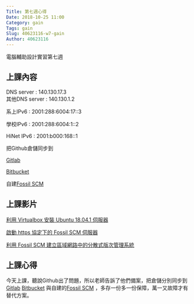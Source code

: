 ```yaml
---
Title: 第七週心得
Date: 2018-10-25 11:00
Category: gain
Tags: gain
Slug: 40623116-w7-gain
Author: 40623116
---
```


電腦輔助設計實習第七週

<!-- PELICAN_END_SUMMARY -->

上課內容
----

DNS server : 140.130.17.3     
其他DNS server : 140.130.1.2

系上IPv6 : 2001:288:6004:17::3

學校IPv6 : 2001:288:6004:1::2

HiNet IPv6 : 2001:b000:168::1

把Github倉儲同步到

[Gitlab](https://about.gitlab.com/pricing/#gitlab-com)

[Bitbucket](https://bitbucket.org/product/pricing)

自建[Fossil SCM](https://about.gitlab.com/pricing/#gitlab-com)

上課影片
----

[利用 Virtualbox 安裝 Ubuntu 18.04.1 伺服器](https://www.youtube.com/watch?v=JA75HIMhIgk)

[啟動 https 協定下的 Fossil SCM 伺服器](https://www.youtube.com/watch?v=nju615KXghM)

[利用 Fossil SCM 建立區域網路中的分散式版次管理系統](https://www.youtube.com/watch?v=hCyeqgfh02w)



上課心得
----
今天上課，聽說Github出了問題，所以老師告訴了他們備案，把倉儲分別同步到[Gitlab](https://about.gitlab.com/pricing/#gitlab-com)
[Bitbucket](https://bitbucket.org/product/pricing)
與自建的[Fossil SCM](https://about.gitlab.com/pricing/#gitlab-com)
，多存一份多一份保障，萬一又故障才有替代方案。





